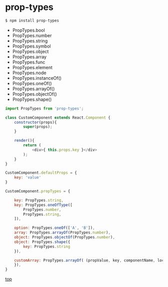# prop-types

```bash
$ npm install prop-types
```

- PropTypes.bool
- PropTypes.number
- PropTypes.string
- PropTypes.symbol
- PropTypes.object
- PropTypes.array
- PropTypes.func
- PropTypes.element
- PropTypes.node
- PropTypes.instanceOf()
- PropTypes.oneOf()
- PropTypes.arrayOf()
- PropTypes.objectOf()
- PropTypes.shape()



```js
import PropTypes from 'prop-types';

class CustomComponent extends React.Component {
    constructor(props){
        super(props);
    }

    render(){
        return (
            <div>{ this.props.key }</div>
        );
    }
}

CustomComponent.defaultProps = {
    key: 'value'
}

CustomComponent.propTypes = {

    key: PropTypes.string,
    key: PropTypes.oneOfType([
        PropTypes.number,
        PropTypes.string,
    ]),

    option: PropTypes.oneOf(['A', 'B']),
    array: PropTypes.arrayOf(PropTypes.number),
    object: PropTypes.objectOf(PropTypes.number),
    object: PropTypes.shape({
        key: PropTypes.string
    }),

    customArray: PropTypes.arrayOf( (propValue, key, componentName, location, propName) => {
    }),
}
```



[top](#)
